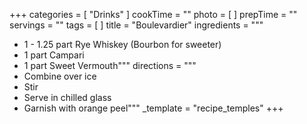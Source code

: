 +++
categories = [ "Drinks" ]
cookTime = ""
photo = [ ]
prepTime = ""
servings = ""
tags = [ ]
title = "Boulevardier"
ingredients = """
* 1 - 1.25 part Rye Whiskey (Bourbon for sweeter)
* 1 part Campari
* 1 part Sweet Vermouth"""
directions = """
* Combine over ice
* Stir
* Serve in chilled glass
* Garnish with orange peel"""
_template = "recipe_temples"
+++

